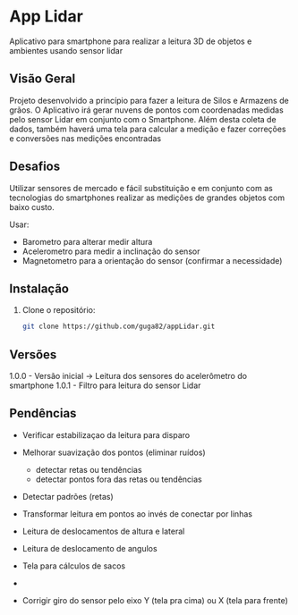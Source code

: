 # App Lidar

Aplicativo para smartphone para realizar a leitura 3D de objetos e ambientes usando sensor lidar


## Visão Geral

Projeto desenvolvido a princípio para fazer a leitura de Silos e Armazens de grãos. O Aplicativo irá gerar nuvens de pontos com coordenadas medidas pelo sensor Lidar em conjunto com o Smartphone.
Além desta coleta de dados, também haverá uma tela para calcular a medição e fazer correções e conversões nas medições encontradas

## Desafios

Utilizar sensores de mercado e fácil substituição e em conjunto com as tecnologias do smartphones realizar as medições de grandes objetos com baixo custo.

Usar:
   - Barometro para alterar medir altura
   - Acelerometro para medir a inclinação do sensor
   - Magnetometro para a orientação do sensor (confirmar a necessidade)

## Instalação

1. Clone o repositório:

   ```bash
   git clone https://github.com/guga82/appLidar.git

   
## Versões
1.0.0 - Versão inicial -> Leitura dos sensores do acelerômetro do smartphone
1.0.1 - Filtro para leitura do sensor Lidar


## Pendências
- Verificar estabilizaçao da leitura para disparo
- Melhorar suavização dos pontos (eliminar ruídos)
   - detectar retas ou tendências
   - detectar pontos fora das retas ou tendências
- Detectar padrões (retas)
- Transformar leitura em pontos ao invés de conectar por linhas
- Leitura de deslocamentos de altura e lateral
- Leitura de deslocamento de angulos
- Tela para cálculos de sacos
- 


- Corrigir giro do sensor pelo eixo Y (tela pra cima) ou X (tela para frente)
